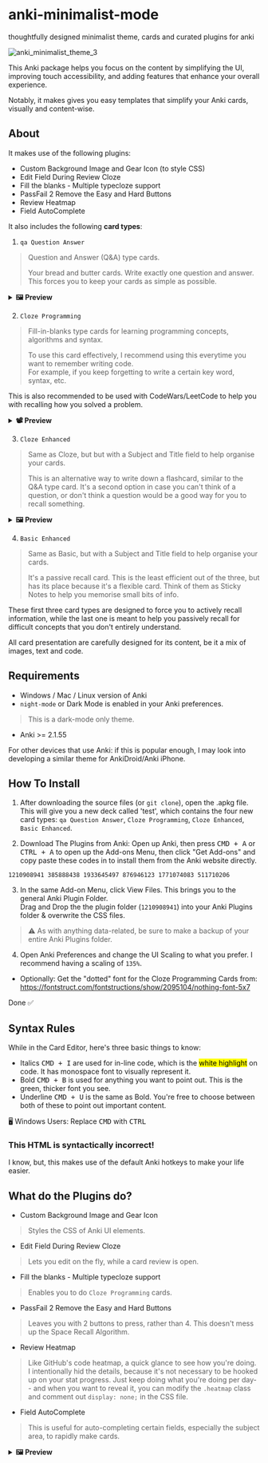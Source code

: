 # anki-minimalist-mode
thoughtfully designed minimalist theme, cards and curated plugins for anki

![anki_minimalist_theme_3](https://user-images.githubusercontent.com/116316499/213336733-5bc952da-fb9e-4075-8e73-bb08a5603c92.png)

This Anki package helps you focus on the content by simplifying the UI, improving touch accessibility, and adding features that enhance your overall experience.

Notably, it makes gives you easy templates that simplify your Anki cards, visually and content-wise.

## About
It makes use of the following plugins:
- Custom Background Image and Gear Icon (to style CSS)
- Edit Field During Review Cloze
- Fill the blanks - Multiple typecloze support
- PassFail 2 Remove the Easy and Hard Buttons
- Review Heatmap
- Field AutoComplete 

It also includes the following **card types**:

1. `qa Question Answer`
> Question and Answer (Q&A) type cards.
> 
> Your bread and butter cards. Write exactly one question and answer. This forces you to keep your cards as simple as possible.

<details>
  <summary> <strong> 🖼️ Preview </strong> </summary>
<img width="1652" alt="qa1" src="https://user-images.githubusercontent.com/116316499/213340551-76e50503-842b-4c28-8c12-36d3e8dc4050.png">
<img width="1649" alt="qa2" src="https://user-images.githubusercontent.com/116316499/213340552-dd08635a-75c3-40c5-ba79-50f77c4c77d1.png">


</details>

2. `Cloze Programming`
> Fill-in-blanks type cards for learning programming concepts, algorithms and syntax.
>
> To use this card effectively, I recommend using this everytime you want to remember writing code. <br> For example, if you keep forgetting to write a certain key word, syntax, etc.
  
  This is also recommended to be used with CodeWars/LeetCode to help you with recalling how you solved a problem.
  
<details>
  <summary> <strong> 📽️ Preview </strong> </summary>
  
  <small>(Click ▶️ Play to run .gif preview)</small>
  
![cloze_programming](https://user-images.githubusercontent.com/116316499/213341636-37ef45fd-547d-4682-9be9-d4ae40aab5c9.gif)
  
</details>

3. `Cloze Enhanced`
> Same as Cloze, but but with a Subject and Title field to help organise your cards.
> 
> This is an alternative way to write down a flashcard, similar to the Q&A type card. It's a second option in case you can't think of a question, or don't think a question would be a good way for you to recall something.

<details>
  <summary> <strong> 🖼️ Preview </strong> </summary>
  <img width="1651" alt="cloze1" src="https://user-images.githubusercontent.com/116316499/213340462-da03ef47-2431-4a2f-9405-ad595bdd9d30.png">
<img width="1656" alt="cloze2" src="https://user-images.githubusercontent.com/116316499/213340463-8b412169-5824-4c7e-9d36-1b9127e1f221.png">

</details>

4. `Basic Enhanced`
> Same as Basic, but with a Subject and Title field to help organise your cards.
>
> It's a passive recall card. This is the least efficient out of the three, but has its place because it's a flexible card. 
> Think of them as Sticky Notes to help you memorise small bits of info.

These first three card types are designed to force you to actively recall information, while the last one is meant to help you passively recall for difficult concepts that you don't entirely understand.

All card presentation are carefully designed for its content, be it a mix of images, text and code.

## Requirements
- Windows / Mac / Linux version of Anki
- `night-mode` or Dark Mode is enabled in your Anki preferences.
> This is a dark-mode only theme.
- Anki >= 2.1.55

For other devices that use Anki: if this is popular enough, I may look into developing a similar theme for AnkiDroid/Anki iPhone.

## How To Install

1. After downloading the source files (or `git clone`), open the .apkg file. This will give you a new deck called 'test', which contains the four new card types: `qa Question Answer`, `Cloze Programming`, `Cloze Enhanced`, `Basic Enhanced`.

2. Download The Plugins from Anki: Open up Anki, then press <kbd>CMD + A</kbd> or <kbd>CTRL + A</kbd> to open up the Add-ons Menu, then click "Get Add-ons" and copy paste these codes in to install them from the Anki website directly.

```
1210908941 385888438 1933645497 876946123 1771074083 511710206
```

3. In the same Add-on Menu, click View Files. This brings you to the general Anki Plugin Folder. <br>
Drag and Drop the the plugin folder (`1210908941`) into your Anki Plugins folder & overwrite the CSS files. 
> ⚠️ As with anything data-related, be sure to make a backup of your entire Anki Plugins folder.

4. Open Anki Preferences and change the UI Scaling to what you prefer. I recommend having a scaling of `135%`.

* Optionally: Get the "dotted" font for the Cloze Programming Cards from: https://fontstruct.com/fontstructions/show/2095104/nothing-font-5x7

Done ✅

## Syntax Rules
While in the Card Editor, here's three basic things to know:

- Italics <kbd>CMD + I</kbd> are used for in-line code, which is the <mark>white highlight</mark> on code. It has monospace font to visually represent it.
- Bold <kbd>CMD + B</kbd> is used for anything you want to point out. This is the green, thicker font you see.
- Underline <kbd>CMD + U</kbd> is the same as Bold. You're free to choose between both of these to point out important content.

🖥️ Windows Users: Replace <kbd>CMD</kbd> with <kbd>CTRL</kbd>

### This HTML is syntactically incorrect!
I know, but, this makes use of the default Anki hotkeys to make your life easier.

## What do the Plugins do?
- Custom Background Image and Gear Icon
> Styles the CSS of Anki UI elements.
- Edit Field During Review Cloze
> Lets you edit on the fly, while a card review is open.
- Fill the blanks - Multiple typecloze support
> Enables you to do `Cloze Programming` cards.
- PassFail 2 Remove the Easy and Hard Buttons
> Leaves you with 2 buttons to press, rather than 4. This doesn't mess up the Space Recall Algorithm.
- Review Heatmap
> Like GitHub's code heatmap, a quick glance to see how you're doing. I intentionally hid the details, because it's not necessary to be hooked up on your stat progress. Just keep doing what you're doing per day-- and when you want to reveal it, you can modify the `.heatmap` class and comment out `display: none;` in the CSS file.
- Field AutoComplete 
> This is useful for auto-completing certain fields, especially the subject area, to rapidly make cards.
<details>
  <summary> <strong> 🖼️ Preview </strong> </summary>
  
  ![field-autocomplete](https://user-images.githubusercontent.com/116316499/213338047-93256f3d-7ec3-4063-bd15-e1bb74ec619c.png)

</details>

<!-- ## More Previews
<img width="300" alt="CleanShot 2023-01-18 at 02 03 10@2x" src="https://user-images.githubusercontent.com/116316499/213111860-d981f653-5ce3-4926-ab79-25aa853e4f2f.png"> -->
